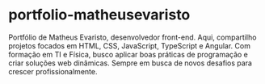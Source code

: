 # portfolio-matheusevaristo
Portfólio de Matheus Evaristo, desenvolvedor front-end. Aqui, compartilho projetos focados em HTML, CSS, JavaScript, TypeScript e Angular. Com formação em TI e Física, busco aplicar boas práticas de programação e criar soluções web dinâmicas. Sempre em busca de novos desafios para crescer profissionalmente.
